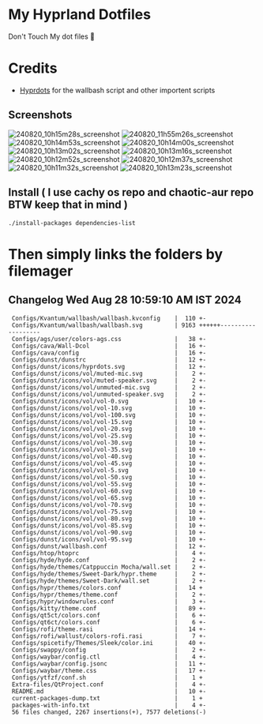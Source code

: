 # My Hyprland Dotfiles
  Don't Touch My dot files 🙂
 

# Credits
- [Hyprdots](https://github.com/prasanthrangan/hyprdots) for the wallbash script and other importent scripts

## Screenshots
![240820_10h15m28s_screenshot](https://github.com/user-attachments/assets/8aaad8cb-e78d-4759-a6ea-915c0e37c3b5)
![240820_11h55m26s_screenshot](https://github.com/user-attachments/assets/ae43e6e7-add8-498c-b259-99ba6df4f33b)
![240820_10h14m53s_screenshot](https://github.com/user-attachments/assets/a1a739b8-4838-4f06-98db-be918e2015af)
![240820_10h14m00s_screenshot](https://github.com/user-attachments/assets/5f267d64-b9d6-4261-8ef8-edfbc5ba6ec4)
![240820_10h13m02s_screenshot](https://github.com/user-attachments/assets/f5edfff4-af59-4760-b503-04198769a2ff)
![240820_10h13m16s_screenshot](https://github.com/user-attachments/assets/15880e4d-aacd-4680-9334-ea787826ddd7)
![240820_10h12m52s_screenshot](https://github.com/user-attachments/assets/21a78295-02d1-4c96-9a24-dcff256fe552)
![240820_10h12m37s_screenshot](https://github.com/user-attachments/assets/b9224ad0-5739-4cf5-ba1d-aea36b0a3b6a)
![240820_10h11m32s_screenshot](https://github.com/user-attachments/assets/53774a21-02a5-489a-bbb1-25ba0bdc697d)
![240820_10h13m23s_screenshot](https://github.com/user-attachments/assets/d07fb201-ba3b-4d7b-90a1-6f9f122a3e63)

## Install ( I use cachy os repo and chaotic-aur repo BTW keep that in mind )
``` ./install-packages dependencies-list ```

# Then simply links the folders by filemager
 
## Changelog Wed Aug 28 10:59:10 AM IST 2024
```
 Configs/Kvantum/wallbash/wallbash.kvconfig    |  110 +-
 Configs/Kvantum/wallbash/wallbash.svg         | 9163 ++++++-------------------
 Configs/ags/user/colors-ags.css               |   38 +-
 Configs/cava/Wall-Dcol                        |   16 +-
 Configs/cava/config                           |   16 +-
 Configs/dunst/dunstrc                         |   12 +-
 Configs/dunst/icons/hyprdots.svg              |   12 +-
 Configs/dunst/icons/vol/muted-mic.svg         |    2 +-
 Configs/dunst/icons/vol/muted-speaker.svg     |    2 +-
 Configs/dunst/icons/vol/unmuted-mic.svg       |    2 +-
 Configs/dunst/icons/vol/unmuted-speaker.svg   |    2 +-
 Configs/dunst/icons/vol/vol-0.svg             |   10 +-
 Configs/dunst/icons/vol/vol-10.svg            |   10 +-
 Configs/dunst/icons/vol/vol-100.svg           |   10 +-
 Configs/dunst/icons/vol/vol-15.svg            |   10 +-
 Configs/dunst/icons/vol/vol-20.svg            |   10 +-
 Configs/dunst/icons/vol/vol-25.svg            |   10 +-
 Configs/dunst/icons/vol/vol-30.svg            |   10 +-
 Configs/dunst/icons/vol/vol-35.svg            |   10 +-
 Configs/dunst/icons/vol/vol-40.svg            |   10 +-
 Configs/dunst/icons/vol/vol-45.svg            |   10 +-
 Configs/dunst/icons/vol/vol-5.svg             |   10 +-
 Configs/dunst/icons/vol/vol-50.svg            |   10 +-
 Configs/dunst/icons/vol/vol-55.svg            |   10 +-
 Configs/dunst/icons/vol/vol-60.svg            |   10 +-
 Configs/dunst/icons/vol/vol-65.svg            |   10 +-
 Configs/dunst/icons/vol/vol-70.svg            |   10 +-
 Configs/dunst/icons/vol/vol-75.svg            |   10 +-
 Configs/dunst/icons/vol/vol-80.svg            |   10 +-
 Configs/dunst/icons/vol/vol-85.svg            |   10 +-
 Configs/dunst/icons/vol/vol-90.svg            |   10 +-
 Configs/dunst/icons/vol/vol-95.svg            |   10 +-
 Configs/dunst/wallbash.conf                   |   12 +-
 Configs/htop/htoprc                           |    4 +-
 Configs/hyde/hyde.conf                        |    2 +-
 Configs/hyde/themes/Catppuccin Mocha/wall.set |    2 +-
 Configs/hyde/themes/Sweet-Dark/hypr.theme     |    2 +-
 Configs/hyde/themes/Sweet-Dark/wall.set       |    2 +-
 Configs/hypr/themes/colors.conf               |   14 +
 Configs/hypr/themes/theme.conf                |    2 +-
 Configs/hypr/windowrules.conf                 |    3 +-
 Configs/kitty/theme.conf                      |   89 +-
 Configs/qt5ct/colors.conf                     |    6 +-
 Configs/qt6ct/colors.conf                     |    6 +-
 Configs/rofi/theme.rasi                       |   14 +-
 Configs/rofi/wallust/colors-rofi.rasi         |    7 +-
 Configs/spicetify/Themes/Sleek/color.ini      |   40 +-
 Configs/swappy/config                         |    2 +-
 Configs/waybar/config.ctl                     |    4 +-
 Configs/waybar/config.jsonc                   |   11 +-
 Configs/waybar/theme.css                      |   17 +-
 Configs/ytfzf/conf.sh                         |    1 +
 Extra-files/QtProject.conf                    |    4 +-
 README.md                                     |   10 +-
 current-packages-dump.txt                     |    1 +
 packages-with-info.txt                        |    4 +-
 56 files changed, 2267 insertions(+), 7577 deletions(-)
```
 
